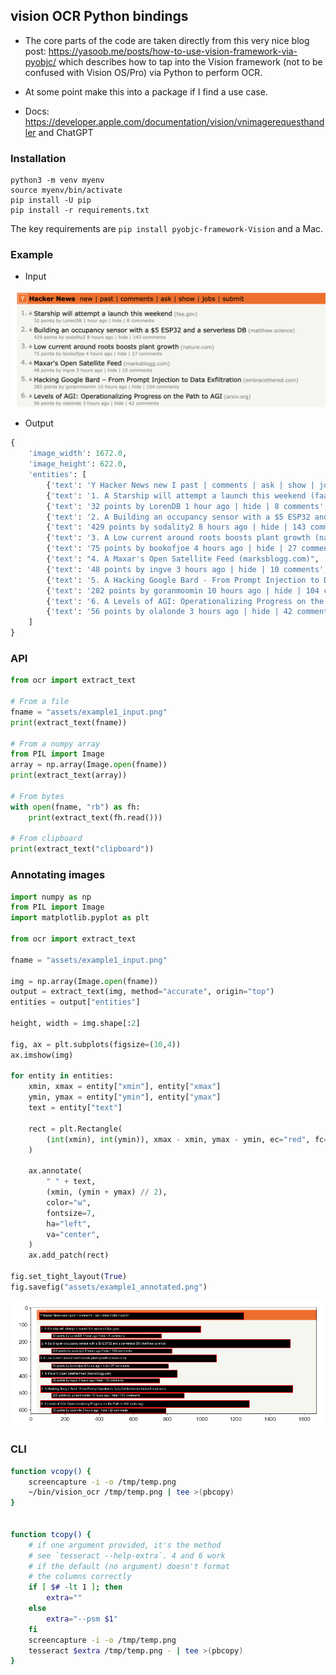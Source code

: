 ## vision OCR Python bindings

* The core parts of the code are taken directly from this very nice blog post:
https://yasoob.me/posts/how-to-use-vision-framework-via-pyobjc/
which describes how to tap into the Vision framework (not to be confused with Vision OS/Pro) via
Python to perform OCR.

* At some point make this into a package if I find a use case.

* Docs: https://developer.apple.com/documentation/vision/vnimagerequesthandler and ChatGPT



### Installation

```
python3 -m venv myenv
source myenv/bin/activate
pip install -U pip
pip install -r requirements.txt
```

The key requirements are `pip install pyobjc-framework-Vision` and a Mac.

### Example

* Input

<img src="assets/example1_input.png" width="800px" />

* Output

```python
{
    'image_width': 1672.0,
    'image_height': 622.0,
    'entities': [
        {'text': 'Y Hacker News new I past | comments | ask | show | jobs | submit', 'confidence': 1.0, 'xmin': 41.8, 'ymin': 552.889, 'xmax': 1247.033, 'ymax': 601.267},
        {'text': '1. A Starship will attempt a launch this weekend (faa.gov)', 'confidence': 1.0, 'xmin': 54.437, 'ymin': 476.867, 'xmax': 992.831, 'ymax': 513.15},
        {'text': '32 points by LorenDB 1 hour ago | hide | 8 comments', 'confidence': 1.0, 'xmin': 121.836, 'ymin': 443.0, 'xmax': 764.713, 'ymax': 469.092},
        {'text': '2. A Building an occupancy sensor with a $5 ESP32 and a serverless DB (matthew.science)', 'confidence': 1.0, 'xmin': 55.733, 'ymin': 387.0, 'xmax': 1518.733, 'ymax': 435.4},
        {'text': '429 points by sodality2 8 hours ago | hide | 143 comments', 'confidence': 1.0, 'xmin': 121.836, 'ymin': 355.0, 'xmax': 826.927, 'ymax': 381.0},
        {'text': '3. A Low current around roots boosts plant growth (nature.com)', 'confidence': 1.0, 'xmin': 48.767, 'ymin': 304.0, 'xmax': 1086.8, 'ymax': 346.0},
        {'text': '75 points by bookofjoe 4 hours ago | hide | 27 comments', 'confidence': 1.0, 'xmin': 121.836, 'ymin': 266.942, 'xmax': 806.189, 'ymax': 293.0},
        {'text': "4. A Maxar's Open Satellite Feed (marksblogg.com)", 'confidence': 0.5, 'xmin': 55.733, 'ymin': 214.0, 'xmax': 849.933, 'ymax': 256.0},
        {'text': '48 points by ingve 3 hours ago | hide | 10 comments', 'confidence': 1.0, 'xmin': 121.836, 'ymin': 178.825, 'xmax': 754.344, 'ymax': 207.333},
        {'text': '5. A Hacking Google Bard - From Prompt Injection to Data Exfiltration (embracethered.com)', 'confidence': 1.0, 'xmin': 57.029, 'ymin': 124.0, 'xmax': 1532.019, 'ymax': 166.0},
        {'text': '282 points by goranmoomin 10 hours ago | hide | 104 comments', 'confidence': 1.0, 'xmin': 121.836, 'ymin': 90.708, 'xmax': 896.918, 'ymax': 119.217},
        {'text': '6. A Levels of AGI: Operationalizing Progress on the Path to AGI (arxiv.org)', 'confidence': 1.0, 'xmin': 54.437, 'ymin': 36.0, 'xmax': 1277.978, 'ymax': 78.0},
        {'text': '56 points by olalonde 3 hours ago | hide | 42 comments', 'confidence': 1.0, 'xmin': 121.836, 'ymin': 2.592, 'xmax': 790.636, 'ymax': 31.1}
    ]
}
```

### API

```python
from ocr import extract_text

# From a file
fname = "assets/example1_input.png"
print(extract_text(fname))

# From a numpy array
from PIL import Image
array = np.array(Image.open(fname))
print(extract_text(array))

# From bytes
with open(fname, "rb") as fh:
    print(extract_text(fh.read()))

# From clipboard
print(extract_text("clipboard"))
```


### Annotating images

```python
import numpy as np
from PIL import Image
import matplotlib.pyplot as plt

from ocr import extract_text

fname = "assets/example1_input.png"

img = np.array(Image.open(fname))
output = extract_text(img, method="accurate", origin="top")
entities = output["entities"]

height, width = img.shape[:2]

fig, ax = plt.subplots(figsize=(10,4))
ax.imshow(img)

for entity in entities:
    xmin, xmax = entity["xmin"], entity["xmax"]
    ymin, ymax = entity["ymin"], entity["ymax"]
    text = entity["text"]

    rect = plt.Rectangle(
        (int(xmin), int(ymin)), xmax - xmin, ymax - ymin, ec="red", fc=(0, 0, 0)
    )

    ax.annotate(
        " " + text,
        (xmin, (ymin + ymax) // 2),
        color="w",
        fontsize=7,
        ha="left",
        va="center",
    )
    ax.add_patch(rect)

fig.set_tight_layout(True)
fig.savefig("assets/example1_annotated.png")
```

<img src="assets/example1_annotated.png" width="800px" />


### CLI
```bash
function vcopy() {
    screencapture -i -o /tmp/temp.png
    ~/bin/vision_ocr /tmp/temp.png | tee >(pbcopy)
}


function tcopy() {
    # if one argument provided, it's the method
    # see `tesseract --help-extra`. 4 and 6 work
    # if the default (no argument) doesn't format
    # the columns correctly
    if [ $# -lt 1 ]; then
        extra=""
    else
        extra="--psm $1"
    fi
    screencapture -i -o /tmp/temp.png
    tesseract $extra /tmp/temp.png - | tee >(pbcopy)
}
```
